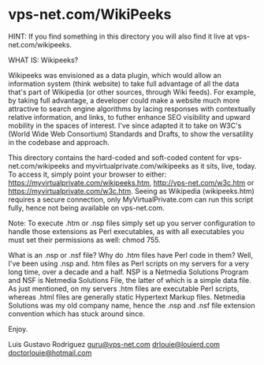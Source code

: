 # vps-net.com/WikiPeeks

HINT: If you find something in this directory you will also find it live at vps-net.com/wikipeeks.

WHAT IS: Wikipeeks?

Wikipeeks was envisioned as a data plugin, which would allow an information system (think website) to take full advantage of all the data that's part of Wikipedia (or other sources, through Wiki feeds). For example, by taking full advantage, a developer could make a website much more attractive to search engine algorithms by lacing responses with contextually relative information, and links, to futher enhance SEO visibility and upward mobility in the spaces of interest. I've since adapted it to take on W3C's (World Wide Web Consortium) Standards and Drafts, to show the versatility in the codebase and approach.

This directory contains the hard-coded and soft-coded content for vps-net.com/wikipeeks and myvirtualprivate.com/wikipeeks as it sits, live, today. To access it, simply point your browser to either: https://myvirtualprivate.com/wikipeeks.htm, http://vps-net.com/w3c.htm or https://myvirtualprivate.com/w3c.htm. Seeing as Wikipedia (wikipeeks.htm) requires a secure connection, only MyVirtualPrivate.com can run this script fully, hence not being available on vps-net.com.

Note: To execute .htm or .nsp files simply set up you server configuration to handle those extensions as Perl executables, as with all executables you must set their permissions as well: chmod 755.

What is an .nsp or .nsf file? Why do .htm files have Perl code in them? Well, I've been using .nsp and. htm files as Perl scripts on my servers for a very long time, over a decade and a half. NSP is a Netmedia Solutions Program and NSF is Netmedia Solutions File, the latter of which is a simple data file. As just mentioned, on my servers .htm files are executable Perl scripts, whereas .html files are generally static Hypertext Markup files. Netmedia Solutions was my old company name, hence the .nsp and .nsf file extension convention which has stuck around since.

Enjoy.

Luis Gustavo Rodriguez
guru@vps-net.com
drlouie@louierd.com
doctorlouie@hotmail.com

